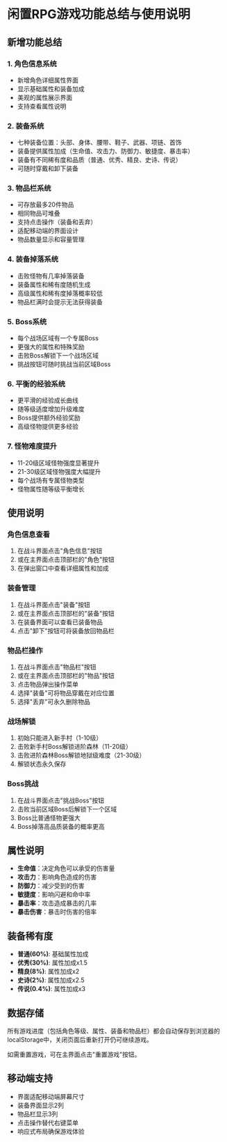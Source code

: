 # 闲置RPG游戏功能总结与使用说明

## 新增功能总结

### 1. 角色信息系统
- 新增角色详细属性界面
- 显示基础属性和装备加成
- 美观的属性展示界面
- 支持查看属性说明

### 2. 装备系统
- 七种装备位置：头部、身体、腰带、鞋子、武器、项链、首饰
- 装备提供属性加成（生命值、攻击力、防御力、敏捷度、暴击率）
- 装备有不同稀有度和品质（普通、优秀、精良、史诗、传说）
- 可随时穿戴和卸下装备

### 3. 物品栏系统
- 可存放最多20件物品
- 相同物品可堆叠
- 支持点击操作（装备和丢弃）
- 适配移动端的界面设计
- 物品数量显示和容量管理

### 4. 装备掉落系统
- 击败怪物有几率掉落装备
- 装备属性和稀有度随机生成
- 高级属性和稀有度掉落概率较低
- 物品栏满时会提示无法获得装备

### 5. Boss系统
- 每个战场区域有一个专属Boss
- 更强大的属性和特殊奖励
- 击败Boss解锁下一个战场区域
- 挑战按钮可随时挑战当前区域Boss

### 6. 平衡的经验系统
- 更平滑的经验成长曲线
- 随等级适度增加升级难度
- Boss提供额外经验奖励
- 高级怪物提供更多经验

### 7. 怪物难度提升
- 11-20级区域怪物强度显著提升
- 21-30级区域怪物强度大幅提升
- 每个战场有专属怪物类型
- 怪物属性随等级平衡增长

## 使用说明

### 角色信息查看
1. 在战斗界面点击"角色信息"按钮
2. 或在主界面点击顶部栏的"角色"按钮
3. 在弹出窗口中查看详细属性和加成

### 装备管理
1. 在战斗界面点击"装备"按钮
2. 或在主界面点击顶部栏的"装备"按钮
3. 在装备界面可以查看已装备物品
4. 点击"卸下"按钮可将装备放回物品栏

### 物品栏操作
1. 在战斗界面点击"物品栏"按钮
2. 或在主界面点击顶部栏的"物品"按钮
3. 点击物品弹出操作菜单
4. 选择"装备"可将物品穿戴在对应位置
5. 选择"丢弃"可永久删除物品

### 战场解锁
1. 初始只能进入新手村（1-10级）
2. 击败新手村Boss解锁进阶森林（11-20级）
3. 击败进阶森林Boss解锁地狱级难度（21-30级）
4. 解锁状态永久保存

### Boss挑战
1. 在战斗界面点击"挑战Boss"按钮
2. 击败当前区域Boss后解锁下一个区域
3. Boss比普通怪物更强大
4. Boss掉落高品质装备的概率更高

## 属性说明

- **生命值**：决定角色可以承受的伤害量
- **攻击力**：影响角色造成的伤害
- **防御力**：减少受到的伤害
- **敏捷度**：影响闪避和命中率
- **暴击率**：攻击造成暴击的几率
- **暴击伤害**：暴击时伤害的倍率

## 装备稀有度

- **普通(60%)**: 基础属性加成
- **优秀(30%)**: 属性加成x1.5
- **精良(8%)**: 属性加成x2
- **史诗(2%)**: 属性加成x2.5
- **传说(0.4%)**: 属性加成x3

## 数据存储

所有游戏进度（包括角色等级、属性、装备和物品栏）都会自动保存到浏览器的localStorage中，关闭页面后重新打开仍可继续游戏。

如需重置游戏，可在主界面点击"重置游戏"按钮。

## 移动端支持

- 界面适配移动端屏幕尺寸
- 装备界面显示2列
- 物品栏显示3列
- 点击操作替代右键菜单
- 响应式布局确保游戏体验
